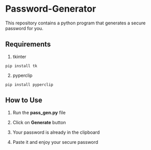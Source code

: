 # Password-Generator

This repository contains a python program that generates a secure password for you.


## Requirements

1. tkinter 
```shell
pip install tk
```

2. pyperclip 
```shell
pip install pyperclip
```
## How to Use

1. Run the **pass_gen.py** file 

2. Click on **Generate** button

3. Your password is already in the clipboard 

4. Paste it and enjoy your secure password
